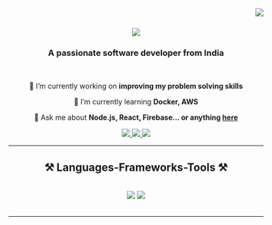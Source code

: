 <img align="right" src="https://visitor-badge.laobi.icu/badge?page_id=0Amruth0.0Amruth0" />

<h1 align="center">
    <img src="https://readme-typing-svg.herokuapp.com/?font=Righteous&size=35&center=true&vCenter=true&width=500&height=70&duration=4000&lines=Hi+There!+👋;+I'm+Amruth+Ganesh!;" />
</h1>

<h3 align="center">A passionate software developer from India <sub><IN</sub></h3>

<br/>

<div align="center">
 
 🔭 I’m currently working on **improving my problem solving skills**
 
 🌱 I’m currently learning **Docker, AWS**

💬 Ask me about **Node.js, React, Firebase... or anything [here](https://github.com/0Amruth0/0Amruth0/issues)**



 </div>
 
<div align="center"> 
  <a href="mailto:amruthganeshjm@gmail.com">
    <img src="https://img.shields.io/badge/Gmail-333333?style=for-the-badge&logo=gmail&logoColor=red" />
  </a>
  <a href="https://linkedin.com/in/amruthganeshjm" target="_blank">
    <img src="https://img.shields.io/badge/LinkedIn-0077B5?style=for-the-badge&logo=linkedin&logoColor=white" target="_blank" />
  </a>
  <a href="https://0Amruth0.github.io" target="_blank">
     <img src="https://img.shields.io/badge/Portfolio-FF5722?style=for-the-badge&logo=todoist&logoColor=white" target="_blank" /> <!-- sqlite, safari, google-chrome are other good icon options -->
  </a>
</div>

 <hr/>
 
<h2 align="center">⚒️ Languages-Frameworks-Tools ⚒️</h2>
<br/>
<div align="center">
    <img src="https://skillicons.dev/icons?i=react,bootstrap,mui,html,css,vscode,github,figma,tailwind,git,r" />
    <img src="https://skillicons.dev/icons?i=nodejs,python,javascript,express,firebase,mongodb,java,mysql" /><br>
</div>

<br/>
<hr/>



<br/>

